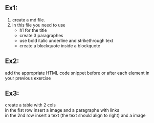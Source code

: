 ## Ex1:

1. create a md file.
2. in this file you need to use
   - h1 for the title
   - create 3 paragraphes
   - use bold italic underline and strikethrough text
   - create a blockquote inside a blockquote

## Ex2:

add the appropriate HTML code snippet before or after each element in your previous exercise

## Ex3:

create a table with 2 cols  
in the fist row insert a image and a paragraphe with links  
in the 2nd row insert a text (the text should align to right) and a image
